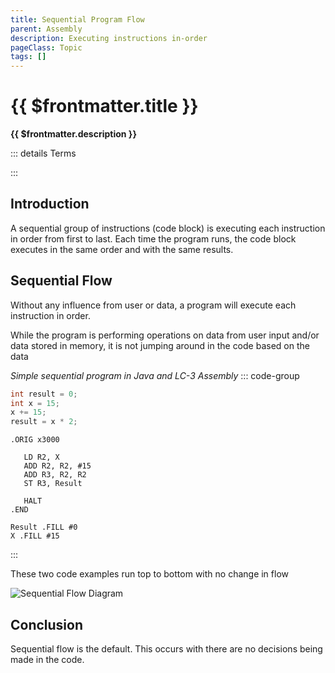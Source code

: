 ```yaml
---
title: Sequential Program Flow
parent: Assembly
description: Executing instructions in-order
pageClass: Topic
tags: []
---
```


<script setup>
import KeyConcepts from '../../.vitepress/components/KeyConcepts.vue'
</script>

# {{ $frontmatter.title }}

**{{ $frontmatter.description }}**

<KeyConcepts :ConceptArray= "[
{
  Concept:'Sequential Flow',
  Details:'Program execution in order, without any variation'
},
{
  Concept:'Predictable Execution',
  Details:'Without any variation is execution, sequential program flow is predictable'
}
]" />

::: details Terms
<!--@include: @/TextSnippets/Assembly/ProgramFlow_Terms.md-->
:::

## Introduction
A sequential group of instructions (code block) is executing each instruction in order from first to last. Each time the program runs, the code block executes in the same order and with the same results.

## Sequential Flow

Without any influence from user or data, a program will execute each instruction in order.

While the program is performing operations on data from user input and/or data stored in memory, it is not jumping around in the code based on the data

*Simple sequential program in Java and LC-3 Assembly*
::: code-group
```java
int result = 0;
int x = 15;
x += 15;
result = x * 2;
```

``` LC-3
.ORIG x3000

   LD R2, X
   ADD R2, R2, #15
   ADD R3, R2, R2
   ST R3, Result

   HALT
.END

Result .FILL #0
X .FILL #15
```
:::

These two code examples run top to bottom with no change in flow

![Sequential Flow Diagram](/images/AssemblyProgramming/ProgramFlow/Diagram_Sequential.png)

## Conclusion

Sequential flow is the default. This occurs with there are no decisions being made in the code.